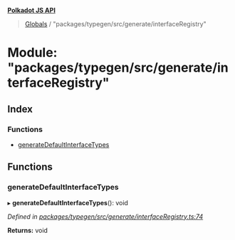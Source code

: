 **[Polkadot JS API](../README.md)**

> [Globals](../globals.md) / "packages/typegen/src/generate/interfaceRegistry"

# Module: "packages/typegen/src/generate/interfaceRegistry"

## Index

### Functions

* [generateDefaultInterfaceTypes](_packages_typegen_src_generate_interfaceregistry_.md#generatedefaultinterfacetypes)

## Functions

### generateDefaultInterfaceTypes

▸ **generateDefaultInterfaceTypes**(): void

*Defined in [packages/typegen/src/generate/interfaceRegistry.ts:74](https://github.com/polkadot-js/api/blob/014fa123b/packages/typegen/src/generate/interfaceRegistry.ts#L74)*

**Returns:** void
